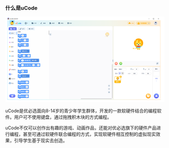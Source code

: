 ### 什么是uCode

![](../../assets/images/course-zh/course2/002.png)

uCode是优必选面向8-14岁的青少年学生群体，开发的一款软硬件结合的编程软件。用户可不使用键盘，通过拖拽积木块的方式编程。  

uCode不仅可以创作出有趣的游戏、动画作品，还能对优必选旗下的硬件产品进行编程，甚至可通过软硬件联合编程的方式，实现软硬件相互控制的虚拟现实效果，引导学生基于现实去创造。
